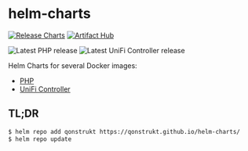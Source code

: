 # helm-charts
[![Release Charts](https://github.com/Qonstrukt/helm-charts/actions/workflows/release.yaml/badge.svg)](https://github.com/Qonstrukt/helm-charts/actions/workflows/release.yaml)
[![Artifact Hub](https://img.shields.io/endpoint?url=https://artifacthub.io/badge/repository/qonstrukt)](https://artifacthub.io/packages/search?repo=qonstrukt)

![Latest PHP release](https://img.shields.io/github/v/release/qonstrukt/helm-charts?filter=php-*)
![Latest UniFi Controller release](https://img.shields.io/github/v/release/qonstrukt/helm-charts?filter=unifi-controller-*)

Helm Charts for several Docker images:
- [PHP](https://hub.docker.com/r/qonstrukt/php)
- [UniFi Controller](https://hub.docker.com/r/linuxserver/unifi-controller)


## TL;DR

```bash
$ helm repo add qonstrukt https://qonstrukt.github.io/helm-charts/
$ helm repo update
```
